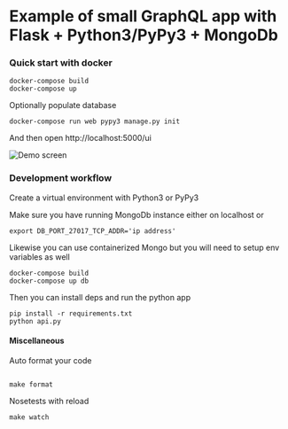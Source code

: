 # Example of small GraphQL app with Flask + Python3/PyPy3 + MongoDb


### Quick start with docker


```shell
docker-compose build
docker-compose up
```

Optionally populate database

```shell
docker-compose run web pypy3 manage.py init
```

And then open http://localhost:5000/ui


![Demo screen](https://sc-cdn.scaleengine.net/i/1abd73bf614838ef8cae5a35093ca3cd1.png)


### Development workflow

Create a virtual environment with Python3 or PyPy3

Make sure you have running MongoDb instance either on localhost or
```shell
export DB_PORT_27017_TCP_ADDR='ip address'

```

Likewise you can use containerized  Mongo but you will need to setup env variables as well

```shell
docker-compose build
docker-compose up db
```


Then you can install deps and run the python app
```
pip install -r requirements.txt
python api.py
```

#### Miscellaneous

Auto format your code
```shell

make format
```

Nosetests with reload
```shell
make watch
```